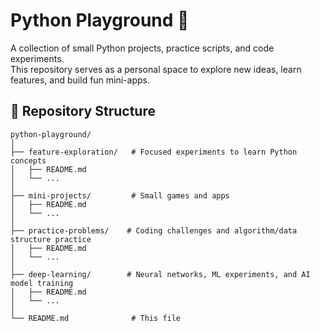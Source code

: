 # Python Playground 🐍

A collection of small Python projects, practice scripts, and code experiments.  
This repository serves as a personal space to explore new ideas, learn features, and build fun mini-apps.

## 📂 Repository Structure

```
python-playground/
│
├── feature-exploration/   # Focused experiments to learn Python concepts
│   ├── README.md
│   └── ...
│
├── mini-projects/         # Small games and apps
│   ├── README.md
│   └── ...
│
├── practice-problems/    # Coding challenges and algorithm/data structure practice
│   ├── README.md
│   └── ...
│
├── deep-learning/        # Neural networks, ML experiments, and AI model training
│   ├── README.md
│   └── ...
│
└── README.md              # This file
```
